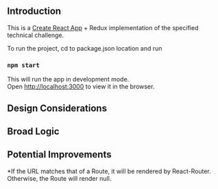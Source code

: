 ## Introduction

This is a [Create React App](https://github.com/facebook/create-react-app) + Redux implementation of the specified technical challenge.

To run the project, cd to package.json location and run 

### `npm start`

This will run the app in development mode.<br>
Open [http://localhost:3000](http://localhost:3000) to view it in the browser.

## Design Considerations



## Broad Logic 



## Potential Improvements



*If the URL matches that of a Route, it will be rendered by React-Router. Otherwise, the Route will render null. 
